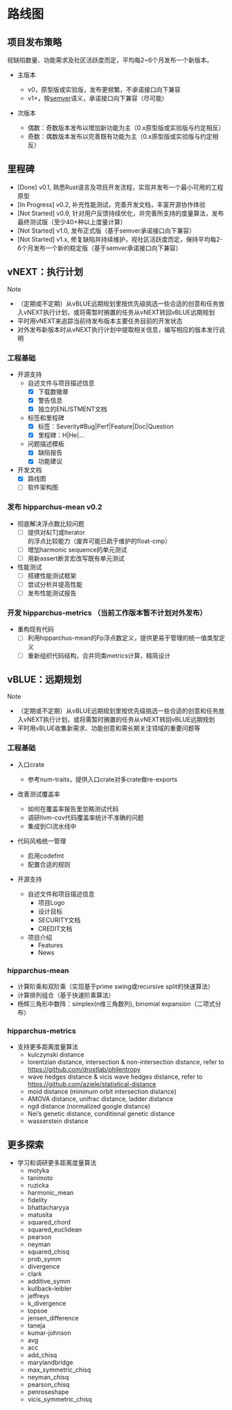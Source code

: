 # 路线图

## 项目发布策略

视缺陷数量、功能需求及社区活跃度而定，平均每2~6个月发布一个新版本。

- 主版本
  - v0，原型版或实验版，发布更频繁，不承诺接口向下兼容
  - v1+，按[semver](https://semver.org/)语义，承诺接口向下兼容（尽可能）

- 次版本
  - 偶数：奇数版本发布以增加新功能为主（0.x原型版或实验版与约定相反）
  - 奇数：偶数版本发布以完善既有功能为主（0.x原型版或实验版与约定相反）

## 里程碑

- [Done] v0.1, 熟悉Rust语言及项目开发流程，实现并发布一个最小可用的工程原型
- [In Progress] v0.2, 补充性能测试，完善开发文档，丰富开源协作体验
- [Not Started] v0.9, 针对用户反馈持续优化，并完善所支持的度量算法，发布最终测试版（至少40+种以上度量计算）
- [Not Started] v1.0, 发布正式版（基于semver承诺接口向下兼容）
- [Not Started] v1.x, 修复缺陷并持续维护，视社区活跃度而定，保持平均每2-6个月发布一个新的稳定版（基于semver承诺接口向下兼容）

## vNEXT：执行计划

> [!NOTE]
> - （定期或不定期）从vBLUE远期规划里按优先级挑选一些合适的创意和任务放入vNEXT执行计划，或将需暂时搁置的任务从vNEXT转回vBLUE远期规划
> - 平时用vNEXT来追踪当前待发布版本主要任务目前的开发状态
> - 对外发布新版本时从vNEXT执行计划中提取相关信息，编写相应的版本发行说明

### 工程基础

- 开源支持
  - 自述文件与项目描述信息
    - [x] 下载数徽章
    - [x] 警告信息
    - [x] 独立的ENLISTMENT文档
  - 标签和里程碑
    - [x] 标签：Severity#Bug|Perf|Feature|Doc|Question
    - [x] 里程碑：H|He|...
  - 问题描述模板
    - [x] 缺陷报告
    - [x] 功能建议

- 开发文档
  - [x] 路线图
  - [ ] 软件架构图

### 发布 hipparchus-mean v0.2

  - 彻底解决浮点数比较问题
    - [ ] 提供对&[T]或Iterator<T>的浮点比较能力（废弃可能已疏于维护的float-cmp）
    - [ ] 增加harmonic sequence的单元测试
    - [ ] 用新assert断言宏改写既有单元测试

  - 性能测试
    - [ ] 搭建性能测试框架
    - [ ] 尝试分析并提高性能
    - [ ] 发布性能测试报告

### 开发 hipparchus-metrics （当前工作版本暂不计划对外发布）

  - 重构现有代码
    - [ ] 利用hipparchus-mean的Fp浮点数定义，提供更易于管理的统一值类型定义
    - [ ] 重新组织代码结构，合并同类metrics计算，精简设计

## vBLUE：远期规划

> [!NOTE]
> - （定期或不定期）从vBLUE远期规划里按优先级挑选一些合适的创意和任务放入vNEXT执行计划，或将需暂时搁置的任务从vNEXT转回vBLUE远期规划
> -  平时用vBLUE收集新需求、功能创意和需长期关注领域的重要问题等

### 工程基础

- 入口crate
  - 参考num-traits，提供入口crate对多crate做re-exports

- 改善测试覆盖率
  - 如何在覆盖率报告里忽略测试代码
  - 调研llvm-cov代码覆盖率统计不准确的问题
  - 集成到CI流水线中

- 代码风格统一管理
  - 启用codefmt
  - 配置合适的规则

- 开源支持
  - 自述文件和项目描述信息
    - 项目Logo
    - 设计目标
    - SECURITY文档
    - CREDIT文档
  - 项目介绍
    - Features
    - News

### hipparchus-mean

  - 计算阶乘和双阶乘（实现基于prime swing或recursive split的快速算法）
  - 计算排列组合（基于快速阶乘算法）
  - 杨辉三角形中数阵：simplex(n维三角数列), binomial expansion（二项式分布）

### hipparchus-metrics

- 支持更多距离度量算法
  - kulczynski distance
  - lorentzian distance, intersection & non-intersection distance, refer to https://github.com/drostlab/philentropy
  - wave hedges distance & vicis wave hedges distance, refer to https://github.com/aziele/statistical-distance 
  - moid distance (minimum orbit intersection distance)
  - AMOVA distance, unifrac distance, ladder distance
  - ngd distance (normalized google distance)
  - Nei’s genetic distance, conditional genetic distance
  - wasserstein distance

## 更多探索

- 学习和调研更多距离度量算法
  - motyka
  - tanimoto
  - ruzicka
  - harmonic_mean
  - fidelity
  - bhattacharyya
  - matusita
  - squared_chord
  - squared_euclidean
  - pearson
  - neyman
  - squared_chisq
  - prob_symm
  - divergence
  - clark
  - additive_symm
  - kullback-leibler
  - jeffreys
  - k_divergence
  - topsoe
  - jensen_difference
  - taneja
  - kumar-johnson
  - avg
  - acc
  - add_chisq
  - marylandbridge
  - max_symmetric_chisq
  - neyman_chisq
  - pearson_chisq
  - penroseshape
  - vicis_symmetric_chisq
